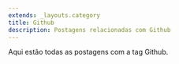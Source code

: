 ```yaml
---
extends: _layouts.category
title: Github
description: Postagens relacionadas com Github
---
```


Aqui estão todas as postagens com a tag Github.
